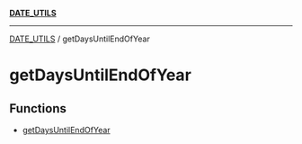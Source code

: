 [**DATE_UTILS**](../README.md)

***

[DATE_UTILS](../README.md) / getDaysUntilEndOfYear

# getDaysUntilEndOfYear

## Functions

- [getDaysUntilEndOfYear](functions/getDaysUntilEndOfYear.md)

